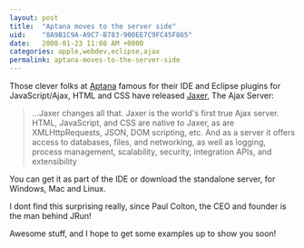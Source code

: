 ```yaml
---
layout: post
title:  "Aptana moves to the server side"
uid:	"8A9B1C9A-A9C7-B783-900EE7C9FC45F865"
date:   2008-01-23 11:08 AM +0000
categories: apple,webdev,eclipse,ajax
permalink: aptana-moves-to-the-server-side
---
```

Those clever folks at <a href="http://www.aptana.com/">Aptana</a> famous for their IDE and Eclipse plugins for JavaScript/Ajax, HTML and CSS have released <a href="http://www.aptana.com/jaxer/">Jaxer</a>, The Ajax Server: 


<blockquote>
...Jaxer changes all that. Jaxer is the world's first true Ajax server. HTML, JavaScript, and CSS are native to Jaxer, as are XMLHttpRequests, JSON, DOM scripting, etc. And as a server it offers access to databases, files, and networking, as well as logging, process management, scalability, security, integration APIs, and extensibility
</blockquote>

You can get it as part of the IDE or download the standalone server, for Windows, Mac and Linux.


I dont find this surprising really, since Paul Colton, the CEO and founder is the man behind JRun!

Awesome stuff, and I hope to get some examples up to show you soon!